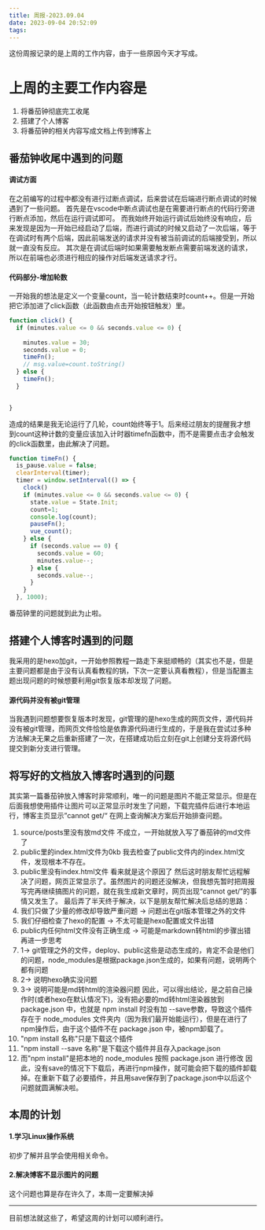 ```yaml
---
title: 周报-2023.09.04
date: 2023-09-04 20:52:09
tags:
---
```

这份周报记录的是上周的工作内容，由于一些原因今天才写成。
# 上周的主要工作内容是
1. 将番茄钟彻底完工收尾
2. 搭建了个人博客
3. 将番茄钟的相关内容写成文档上传到博客上
## 番茄钟收尾中遇到的问题
#### 调试方面
在之前编写的过程中都没有进行过断点调试，后来尝试在后端进行断点调试的时候遇到了一些问题。
首先是在vscode中断点调试也是在需要进行断点的代码行旁进行断点添加，然后在运行调试即可。
而我始终开始运行调试后始终没有响应，后来发现是因为一开始已经启动了后端，而进行调试的时候又启动了一次后端，等于在调试时有两个后端，因此前端发送的请求并没有被当前调试的后端接受到，所以就一直没有反应。
其次是在调试后端时如果需要触发断点需要前端发送的请求，所以在前端也必须进行相应的操作对后端发送请求才行。
#### 代码部分-增加轮数
一开始我的想法是定义一个变量count，当一轮计数结束时count++。但是一开始把它添加进了click函数（此函数由点击开始按钮触发）里。
```ts
function click() {
  if (minutes.value <= 0 && seconds.value <= 0) {
    
    minutes.value = 30;
    seconds.value = 0;
    timeFn();
    // msg.value=count.toString()
  } else {
    timeFn();
  }
  

}

```
造成的结果是我无论运行了几轮，count始终等于1。后来经过朋友的提醒我才想到count这种计数的变量应该加入计时器timefn函数中，而不是需要点击才会触发的click函数里，由此解决了问题。
```ts
function timeFn() {
  is_pause.value = false;
  clearInterval(timer);
  timer = window.setInterval(() => {
    clock()
    if (minutes.value <= 0 && seconds.value <= 0) {
      state.value = State.Init;
      count=1;
      console.log(count);
      pauseFn();
      vue_count();
    } else {
      if (seconds.value == 0) {
        seconds.value = 60;
        minutes.value--;
      } else {
        seconds.value--;
      }
    }
  }, 1000);
  ```
  番茄钟里的问题就到此为止啦。
## 搭建个人博客时遇到的问题
我采用的是hexo加git，一开始参照教程一路走下来挺顺畅的（其实也不是，但是主要问题都是由于没有认真看教程的锅，下次一定要认真看教程），但是当配置主题出现问题的时候想要利用git恢复版本却发现了问题。
#### 源代码并没有被git管理
当我遇到问题想要恢复版本时发现，git管理的是hexo生成的网页文件，源代码并没有被git管理，而网页文件恰恰是依靠源代码进行生成的，于是我在尝试过多种方法解决无果之后重新搭建了一次，在搭建成功后立刻在git上创建分支将源代码提交到新分支进行管理。
## 将写好的文档放入博客时遇到的问题
其实第一篇番茄钟放入博客时非常顺利，唯一的问题是图片不能正常显示。但是在后面我想使用插件让图片可以正常显示时发生了问题，下载完插件后进行本地运行，博客主页显示”cannot get/“ 在网上查询解决方案后开始排查问题。
1. source/posts里没有放md文件
不成立，一开始就放入写了番茄钟的md文件了
2. public里的index.html文件为0kb
我去检查了public文件内的index.html文件，发现根本不存在。
3. public里没有index.html文件
看来就是这个原因了
然后这时朋友帮忙远程解决了问题，网页正常显示了。虽然图片的问题还没解决，但我想先暂时把周报写完再继续搞图片的问题，就在我生成新文章时，网页出现“cannot get/”的事情又发生了。
最后弄了半天终于解决，以下是朋友帮忙解决后总结的思路：
1. 我们只做了少量的修改却导致严重问题 -> 问题出在git版本管理之外的文件
2. 我们仔细检查了hexo的配置 -> 不太可能是hexo配置或文件出错
3. public内任何html文件没有正确生成 -> 可能是markdown转html的步骤出错
再进一步思考
1. 1-> git管理之外的文件，deploy、public这些是动态生成的，肯定不会是他们的问题，node_modules是根据package.json生成的，如果有问题，说明两个都有问题
2. 2-> 说明hexo确实没问题
3. 3-> 说明可能是md转html的渲染器问题
因此，可以得出结论，是之前自己操作时(或者hexo在默认情况下)，没有把必要的md转html渲染器放到 package.json 中，也就是 npm install 时没有加 --save参数，导致这个插件存在于 node_modules 文件夹内（因为我们最开始能运行），但是在进行了npm操作后，由于这个插件不在 package.json 中，被npm卸载了。
1. "npm install 名称"只是下载这个插件
2. "npm install --save 名称"是下载这个插件并且存入package.json
3. 而"npm install"是把本地的 node_modules 按照 package.json 进行修改
因此，没有save的情况下下载后，再进行npm操作，就可能会把下载的插件卸载掉。在重新下载了必要插件，并且用save保存到了package.json中以后这个问题就圆满解决啦。
## 本周的计划
#### 1.学习Linux操作系统
初步了解并且学会使用相关命令。
#### 2.解决博客不显示图片的问题
这个问题也算是存在许久了，本周一定要解决掉

----

目前想法就这些了，希望这周的计划可以顺利进行。
